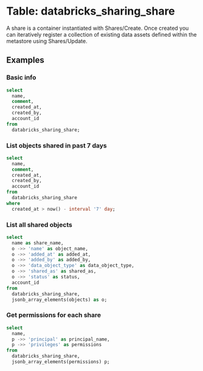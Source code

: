 # Table: databricks_sharing_share

A share is a container instantiated with Shares/Create. Once created you can iteratively register a collection of existing data assets defined within the metastore using Shares/Update.

## Examples

### Basic info

```sql
select
  name,
  comment,
  created_at,
  created_by,
  account_id
from
  databricks_sharing_share;
```

### List objects shared in past 7 days

```sql
select
  name,
  comment,
  created_at,
  created_by,
  account_id
from
  databricks_sharing_share
where
  created_at > now() - interval '7' day;
```

### List all shared objects

```sql
select
  name as share_name,
  o ->> 'name' as object_name,
  o ->> 'added_at' as added_at,
  o ->> 'added_by' as added_by,
  o ->> 'data_object_type' as data_object_type,
  o ->> 'shared_as' as shared_as,
  o ->> 'status' as status,
  account_id
from
  databricks_sharing_share,
  jsonb_array_elements(objects) as o;
```

### Get permissions for each share

```sql
select
  name,
  p ->> 'principal' as principal_name,
  p ->> 'privileges' as permissions
from
  databricks_sharing_share,
  jsonb_array_elements(permissions) p;
```
